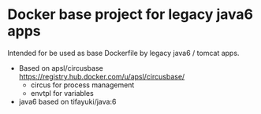 Docker base project for legacy java6 apps
=========================================

Intended for be used as base Dockerfile by legacy java6 / tomcat apps.

* Based on apsl/circusbase https://registry.hub.docker.com/u/apsl/circusbase/
  * circus for process management
  * envtpl for variables
* java6 based on tifayuki/java:6
